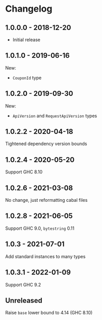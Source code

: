 # Changelog

## 1.0.0.0 - 2018-12-20

- Initial release

## 1.0.1.0 - 2019-06-16

New:

- `CouponId` type

## 1.0.2.0 - 2019-09-30

New:

- `ApiVersion` and `RequestApiVersion` types

## 1.0.2.2 - 2020-04-18

Tightened dependency version bounds

## 1.0.2.4 - 2020-05-20

Support GHC 8.10

## 1.0.2.6 - 2021-03-08

No change, just reformatting cabal files

## 1.0.2.8 - 2021-06-05

Support GHC 9.0, `bytestring` 0.11

## 1.0.3 - 2021-07-01

Add standard instances to many types

## 1.0.3.1 - 2022-01-09

Support GHC 9.2

## Unreleased

Raise `base` lower bound to 4.14 (GHC 8.10)
